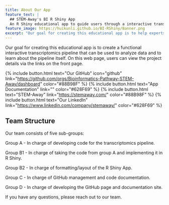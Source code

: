 ```yaml
---
title: About Our App
feature_text: |
  ## STEM-Away's BI R Shiny App
  An R Shiny educational app to guide users through a interactive transcriptomics pipeline
feature_image: https://huikunli.github.io/BI-RShiny/Banner.png
excerpt: "Our goal for creating this educational app is to help experts and intellectuals easily access the transcriptomics information and data they need. On this web page, users can view the project details via the links on the front page."
---
```


Our goal for creating this educational app is to create a functional interactive transcriptomics pipeline that can be used to analyze data and to learn about the pipeline itself. On this web page, users can view the project details via the links on the front page.

{% include button.html text="Our GitHub" icon="github" link="https://github.com/orgs/Bioinformatics-Pathway-STEM-Away/dashboard" color="#88B98F" %} {% include button.html text="App Documentation" link="" color="#628F69" %} {% include button.html text="STEM-Away"  link="https://stemaway.com/" color="#88B98F" %} {% include button.html text="Our LinkedIn" link="https://www.linkedin.com/company/stemaway/" color="#628F69" %}

## Team Structure

Our team consists of five sub-groups:

Group A - In charge of developing code for the transcriptomics pipeline.

Group B1 - In charge of taking the code from group A and implementing it in R Shiny.

Group B2 - In charge of formatting/layout of the R Shiny App.

Group C - In charge of GitHub management and code documentation.

Group D - In charge of developing the GitHub page and documentation site. 

If you have any questions, please reach out to our team.

